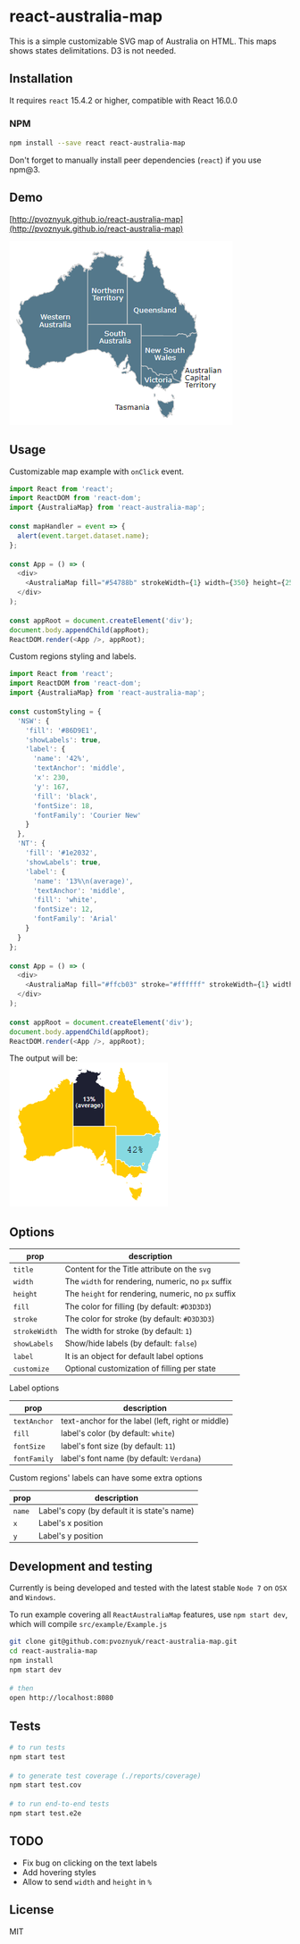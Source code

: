 # react-australia-map

This is a simple customizable SVG map of Australia on HTML. This maps shows states delimitations. D3 is not needed.

## Installation

It requires `react` 15.4.2 or higher, compatible with React 16.0.0

### NPM
```sh
npm install --save react react-australia-map
```

Don't forget to manually install peer dependencies (`react`) if you use npm@3.

## Demo

[http://pvoznyuk.github.io/react-australia-map](http://pvoznyuk.github.io/react-australia-map)

<img src="img/example.png" alt="Australia map" />

## Usage

Customizable map example with `onClick` event.

```js
import React from 'react';
import ReactDOM from 'react-dom';
import {AustraliaMap} from 'react-australia-map';

const mapHandler = event => {
  alert(event.target.dataset.name);
};

const App = () => (
  <div>
    <AustraliaMap fill="#54788b" strokeWidth={1} width={350} height={250}  onClick={mapHandler} />
  </div>
);

const appRoot = document.createElement('div');
document.body.appendChild(appRoot);
ReactDOM.render(<App />, appRoot);
```

Custom regions styling and labels.

```js
import React from 'react';
import ReactDOM from 'react-dom';
import {AustraliaMap} from 'react-australia-map';

const customStyling = {
  'NSW': {
    'fill': '#86D9E1',
    'showLabels': true,
    'label': {
      'name': '42%',
      'textAnchor': 'middle',
      'x': 230,
      'y': 167,
      'fill': 'black',
      'fontSize': 18,
      'fontFamily': 'Courier New'
    }
  },
  'NT': {
    'fill': '#1e2032',
    'showLabels': true,
    'label': {
      'name': '13%\n(average)',
      'textAnchor': 'middle',
      'fill': 'white',
      'fontSize': 12,
      'fontFamily': 'Arial'
    }
  }
};

const App = () => (
  <div>
    <AustraliaMap fill="#ffcb03" stroke="#ffffff" strokeWidth={1} width={350} height={250} customize={customStyling} />
  </div>
);

const appRoot = document.createElement('div');
document.body.appendChild(appRoot);
ReactDOM.render(<App />, appRoot);
```

The output will be:  
<img src="img/example-custom.png" alt="Custom Australia map" />

## Options

|prop|description|
|----|-----------|
|`title`| Content for the Title attribute on the `svg`|
|`width`| The `width` for rendering, numeric, no `px` suffix|
|`height`| The `height` for rendering, numeric, no `px` suffix|
|`fill`| The color for filling (by default: `#D3D3D3`)|
|`stroke`| The color for stroke (by default: `#D3D3D3`)|
|`strokeWidth`| The width for stroke (by default: `1`)|
|`showLabels`| Show/hide labels (by default: `false`)|
|`label`| It is an object for default label options|
|`customize`| Optional customization of filling per state |

Label options

|prop|description|
|----|-----------|
|`textAnchor`| text-anchor for the label (left, right or middle)|
|`fill`| label's color (by default: `white`)|
|`fontSize`| label's font size (by default: `11`)|
|`fontFamily`| label's font name (by default: `Verdana`)|

Custom regions' labels can have some extra options

|prop|description|
|----|-----------|
|`name`| Label's copy (by default it is state's name)|
|`x`| Label's x position|
|`y`| Label's y position|

## Development and testing

Currently is being developed and tested with the latest stable `Node 7` on `OSX` and `Windows`.

To run example covering all `ReactAustraliaMap` features, use `npm start dev`, which will compile `src/example/Example.js`

```bash
git clone git@github.com:pvoznyuk/react-australia-map.git
cd react-australia-map
npm install
npm start dev

# then
open http://localhost:8080
```

## Tests

```bash
# to run tests
npm start test

# to generate test coverage (./reports/coverage)
npm start test.cov

# to run end-to-end tests
npm start test.e2e
```

## TODO
* Fix bug on clicking on the text labels
* Add hovering styles
* Allow to send `width` and `height` in `%`

## License

MIT
